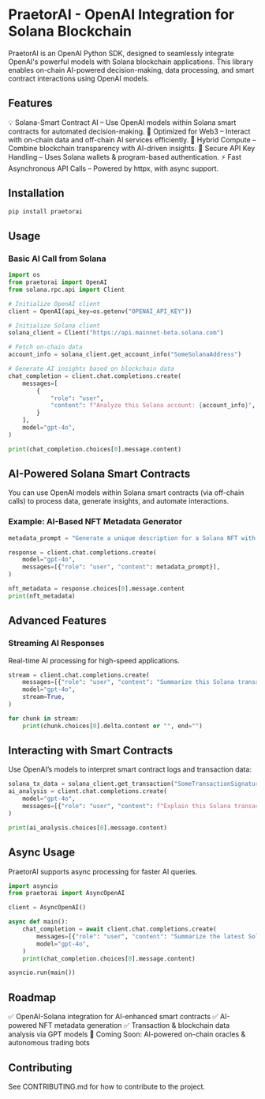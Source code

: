 # PraetorAI - OpenAI Integration for Solana Blockchain

PraetorAI is an OpenAI Python SDK, designed to seamlessly integrate OpenAI's powerful models with Solana blockchain applications. This library enables on-chain AI-powered decision-making, data processing, and smart contract interactions using OpenAI models.

## Features
💡 Solana-Smart Contract AI – Use OpenAI models within Solana smart contracts for automated decision-making.
🚀 Optimized for Web3 – Interact with on-chain data and off-chain AI services efficiently.
🔄 Hybrid Compute – Combine blockchain transparency with AI-driven insights.
🔑 Secure API Key Handling – Uses Solana wallets & program-based authentication.
⚡ Fast Asynchronous API Calls – Powered by httpx, with async support.

## Installation
```sh
pip install praetorai
```

## Usage
### Basic AI Call from Solana
```python
import os
from praetorai import OpenAI
from solana.rpc.api import Client

# Initialize OpenAI client
client = OpenAI(api_key=os.getenv("OPENAI_API_KEY"))

# Initialize Solana client
solana_client = Client("https://api.mainnet-beta.solana.com")

# Fetch on-chain data
account_info = solana_client.get_account_info("SomeSolanaAddress")

# Generate AI insights based on blockchain data
chat_completion = client.chat.completions.create(
    messages=[
        {
            "role": "user",
            "content": f"Analyze this Solana account: {account_info}",
        }
    ],
    model="gpt-4o",
)

print(chat_completion.choices[0].message.content)
```

## AI-Powered Solana Smart Contracts
You can use OpenAI models within Solana smart contracts (via off-chain calls) to process data, generate insights, and automate interactions.

### Example: AI-Based NFT Metadata Generator
```python
metadata_prompt = "Generate a unique description for a Solana NFT with a cyberpunk theme."

response = client.chat.completions.create(
    model="gpt-4o",
    messages=[{"role": "user", "content": metadata_prompt}],
)

nft_metadata = response.choices[0].message.content
print(nft_metadata)
```

## Advanced Features
### Streaming AI Responses
Real-time AI processing for high-speed applications.
```python
stream = client.chat.completions.create(
    messages=[{"role": "user", "content": "Summarize this Solana transaction"}],
    model="gpt-4o",
    stream=True,
)

for chunk in stream:
    print(chunk.choices[0].delta.content or "", end="")
```

## Interacting with Smart Contracts
Use OpenAI’s models to interpret smart contract logs and transaction data:
```python
solana_tx_data = solana_client.get_transaction("SomeTransactionSignature")
ai_analysis = client.chat.completions.create(
    model="gpt-4o",
    messages=[{"role": "user", "content": f"Explain this Solana transaction: {solana_tx_data}"}],
)

print(ai_analysis.choices[0].message.content)
```

## Async Usage
PraetorAI supports async processing for faster AI queries.
```python
import asyncio
from praetorai import AsyncOpenAI

client = AsyncOpenAI()

async def main():
    chat_completion = await client.chat.completions.create(
        messages=[{"role": "user", "content": "Summarize the latest Solana transactions"}],
        model="gpt-4o",
    )
    print(chat_completion.choices[0].message.content)

asyncio.run(main())
```

## Roadmap
✅ OpenAI-Solana integration for AI-enhanced smart contracts
✅ AI-powered NFT metadata generation
✅ Transaction & blockchain data analysis via GPT models
🚀 Coming Soon: AI-powered on-chain oracles & autonomous trading bots

## Contributing
See CONTRIBUTING.md for how to contribute to the project.


